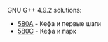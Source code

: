 GNU G++ 4.9.2 solutions:

- [580A](580A/solution.cpp) - Кефа и первые шаги
- [580C](580C/solution.cpp) - Кефа и парк
